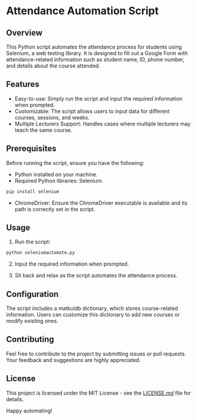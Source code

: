 # Attendance Automation Script

## Overview

This Python script automates the attendance process for students using Selenium, a web testing library. It is designed to fill out a Google Form with attendance-related information such as student name, ID, phone number, and details about the course attended.

## Features

- Easy-to-use: Simply run the script and input the required information when prompted.
- Customizable: The script allows users to input data for different courses, sessions, and weeks.
- Multiple Lecturers Support: Handles cases where multiple lecturers may teach the same course.

## Prerequisites

Before running the script, ensure you have the following:

- Python installed on your machine.
- Required Python libraries: Selenium.

```bash
pip install selenium
```

- ChromeDriver: Ensure the ChromeDriver executable is available and its path is correctly set in the script.

## Usage

1. Run the script:

```bash
python seleniumautomate.py
```

2. Input the required information when prompted.

3. Sit back and relax as the script automates the attendance process.

## Configuration

The script includes a matkuldb dictionary, which stores course-related information. Users can customize this dictionary to add new courses or modify existing ones.

## Contributing

Feel free to contribute to the project by submitting issues or pull requests. Your feedback and suggestions are highly appreciated.

## License

This project is licensed under the MIT License - see the [LICENSE.md](LICENSE.md) file for details.


Happy automating!
